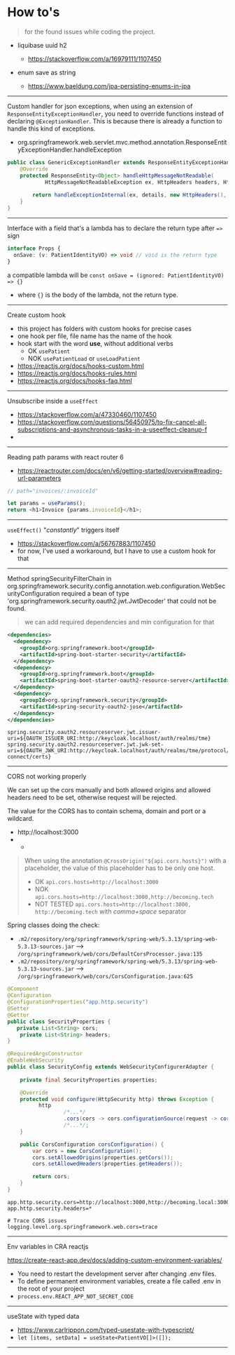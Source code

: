 # How to's 
>for the found issues while coding the project.

- liquibase uuid h2
  - https://stackoverflow.com/a/16979111/1107450

- enum save as string
  - https://www.baeldung.com/jpa-persisting-enums-in-jpa

---

Custom handler for json exceptions, when using an extension of `ResponseEntityExceptionHandler`, you need to override functions instead of declaring `@ExceptionHandler`. This is because there is already a function to handle this kind of exceptions.

- org.springframework.web.servlet.mvc.method.annotation.ResponseEntityExceptionHandler.handleException

```java
public class GenericExceptionHandler extends ResponseEntityExceptionHandler {
    @Override
    protected ResponseEntity<Object> handleHttpMessageNotReadable(
            HttpMessageNotReadableException ex, HttpHeaders headers, HttpStatus status, WebRequest request) {
        
        return handleExceptionInternal(ex, details, new HttpHeaders(), HttpStatus.BAD_REQUEST, request);
    }
}
```

---

Interface with a field that's a lambda has to declare the return type after `=>` sign

```typescript
interface Props {
  onSave: (v: PatientIdentityVO) => void // void is the return type
}
```

a compatible lambda will be `const onSave = (ignored: PatientIdentityVO) => {}`
- where `{}` is the body of the lambda, not the return type.

---

Create custom hook
- this project has folders with custom hooks for precise cases
- one hook per file, file name has the name of the hook
- hook start with the word __use__, without additional verbs
    - OK `usePatient`
    - NOK `usePatientLoad` or `useLoadPatient`
- https://reactjs.org/docs/hooks-custom.html
- https://reactjs.org/docs/hooks-rules.html
- https://reactjs.org/docs/hooks-faq.html

---

Unsubscribe inside a `useEffect`
- https://stackoverflow.com/a/47330460/1107450
- https://stackoverflow.com/questions/56450975/to-fix-cancel-all-subscriptions-and-asynchronous-tasks-in-a-useeffect-cleanup-f
- 

---

Reading path params with react router 6

- https://reactrouter.com/docs/en/v6/getting-started/overview#reading-url-parameters
```javascript
// path="invoices/:invoiceId"

let params = useParams();
return <h1>Invoice {params.invoiceId}</h1>;
```
---

`useEffect()` "_constantly_" triggers itself

- https://stackoverflow.com/a/56767883/1107450
- for now, I've used a workaround, but I have to use a custom hook for that

---

Method springSecurityFilterChain in org.springframework.security.config.annotation.web.configuration.WebSecurityConfiguration required a bean of type 'org.springframework.security.oauth2.jwt.JwtDecoder' that could not be found.

> we can add required dependencies and min configuration for that 

```xml
<dependencies>
  <dependency>
    <groupId>org.springframework.boot</groupId>
    <artifactId>spring-boot-starter-security</artifactId>
  </dependency>
  <dependency>
    <groupId>org.springframework.boot</groupId>
    <artifactId>spring-boot-starter-oauth2-resource-server</artifactId>
  </dependency>
  <dependency>
    <groupId>org.springframework.security</groupId>
    <artifactId>spring-security-oauth2-jose</artifactId>
  </dependency>
</dependencies>
```

```properties
spring.security.oauth2.resourceserver.jwt.issuer-uri=${OAUTH_ISSUER_URI:http://keycloak.localhost/auth/realms/tme}
spring.security.oauth2.resourceserver.jwt.jwk-set-uri=${OAUTH_JWK_URI:http://keycloak.localhost/auth/realms/tme/protocol/openid-connect/certs}
```
---

CORS not working properly

We can set up the cors manually and both allowed origins and allowed headers need to be set, otherwise request will be rejected.

The value for the CORS has to contain schema, domain and port or a wildcard. 
- http://localhost:3000
- *

> When using the annotation `@CrossOrigin("${api.cors.hosts}")` with a placeholder, the value of this placeholder has to be only one host.
> - OK `api.cors.hosts=http://localhost:3000`
> - NOK `api.cors.hosts=http://localhost:3000,http://becoming.tech`
> - NOT TESTED `api.cors.hosts=http://localhost:3000, http://becoming.tech` with _comma+space_ separator


Spring classes doing the check:
- `.m2/repository/org/springframework/spring-web/5.3.13/spring-web-5.3.13-sources.jar` --> `/org/springframework/web/cors/DefaultCorsProcessor.java:135`
- `.m2/repository/org/springframework/spring-web/5.3.13/spring-web-5.3.13-sources.jar` --> `/org/springframework/web/cors/CorsConfiguration.java:625`

```java
@Component
@Configuration
@ConfigurationProperties("app.http.security")
@Setter
@Getter
public class SecurityProperties {
   private List<String> cors;
    private List<String> headers;
}
```

```java
@RequiredArgsConstructor
@EnableWebSecurity
public class SecurityConfig extends WebSecurityConfigurerAdapter {
    
    private final SecurityProperties properties;

    @Override
    protected void configure(HttpSecurity http) throws Exception {
          http
                  /*...*/
                  .cors(cors -> cors.configurationSource(request -> corsConfiguration()))
                  /*...*/;
    }

    public CorsConfiguration corsConfiguration() {
        var cors = new CorsConfiguration();
        cors.setAllowedOrigins(properties.getCors());
        cors.setAllowedHeaders(properties.getHeaders());

        return cors;
    }
}
```

```properties
app.http.security.cors=http://localhost:3000,http://becoming.local:3000
app.http.security.headers=*

# Trace CORS issues
logging.level.org.springframework.web.cors=trace
```
---

Env variables in CRA reactjs

https://create-react-app.dev/docs/adding-custom-environment-variables/

- You need to restart the development server after changing .env files.
- To define permanent environment variables, create a file called .env in the root of your project
- `process.env.REACT_APP_NOT_SECRET_CODE`

---

useState with typed data

- https://www.carlrippon.com/typed-usestate-with-typescript/
- `let [items, setData] = useState<PatientVO[]>([]);`

---

